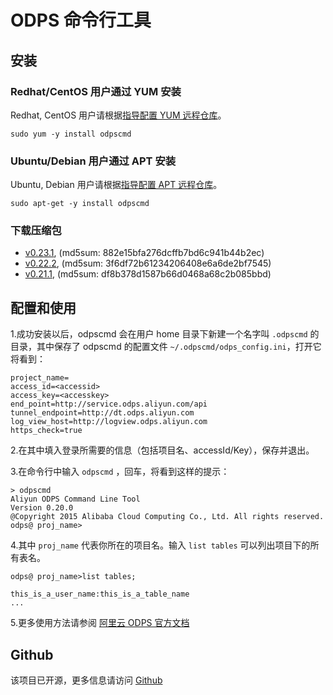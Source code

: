 
# ODPS 命令行工具

## 安装

### Redhat/CentOS 用户通过 YUM 安装

<div class="alert alert-info" role="alert">
<p>Redhat, CentOS 用户请根据<a href="/#yum">指导配置 YUM 远程仓库</a>。</p>
</div>


```
sudo yum -y install odpscmd
```

### Ubuntu/Debian 用户通过 APT 安装

<div class="alert alert-info" role="alert">
<p>Ubuntu, Debian 用户请根据<a href="/#apt">指导配置 APT 远程仓库</a>。</p>
</div>


```
sudo apt-get -y install odpscmd
```



### 下载压缩包

* [v0.23.1](/download/odpscmd/0.23.1/odpscmd_public.zip), (md5sum: 882e15bfa276dcffb7bd6c941b44b2ec)
* [v0.22.2](/download/odpscmd/0.22.2/odpscmd_public.zip), (md5sum: 3f6df72b61234206408e6a6de2bf7545)
* [v0.21.1](/download/odpscmd/0.21.1/odpscmd_public.zip), (md5sum: df8b378d1587b66d0468a68c2b085bbd)





## 配置和使用

1.成功安装以后，odpscmd 会在用户 home 目录下新建一个名字叫 `.odpscmd` 的目录，其中保存了 odpscmd 的配置文件 `~/.odpscmd/odps_config.ini`，打开它将看到：

```
project_name=
access_id=<accessid>
access_key=<accesskey>
end_point=http://service.odps.aliyun.com/api
tunnel_endpoint=http://dt.odps.aliyun.com
log_view_host=http://logview.odps.aliyun.com
https_check=true
```

2.在其中填入登录所需要的信息（包括项目名、accessId/Key），保存并退出。

3.在命令行中输入 `odpscmd` ，回车，将看到这样的提示：

```
> odpscmd
Aliyun ODPS Command Line Tool
Version 0.20.0
@Copyright 2015 Alibaba Cloud Computing Co., Ltd. All rights reserved.
odps@ proj_name>
```

4.其中 `proj_name` 代表你所在的项目名。输入 `list tables` 可以列出项目下的所有表名。

```
odps@ proj_name>list tables;

this_is_a_user_name:this_is_a_table_name
...
```

5.更多使用方法请参阅 [阿里云 ODPS 官方文档](https://help.aliyun.com/document_detail/odps/tools/console/console.html)


## Github

该项目已开源，更多信息请访问 [Github](https://github.com/aliyun/aliyun-odps-console) 
